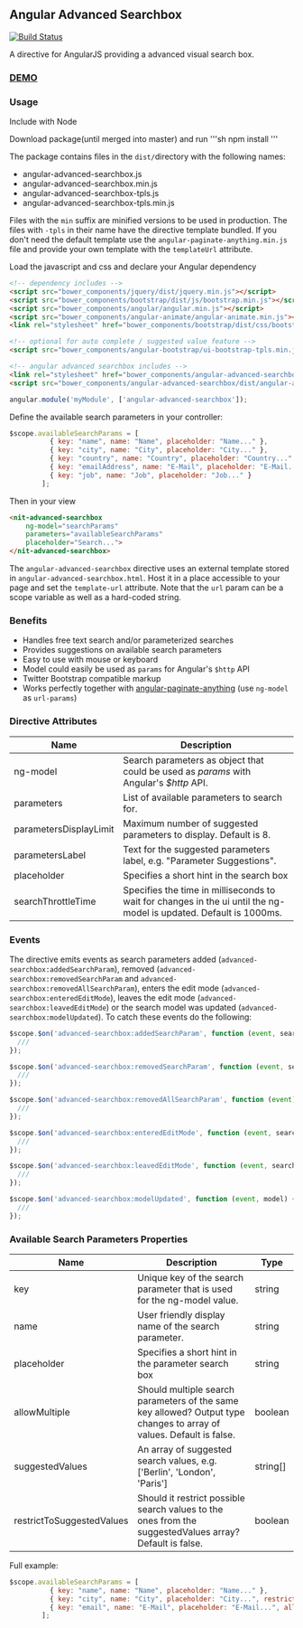 ## Angular Advanced Searchbox
[![Build Status](https://travis-ci.org/dnauck/angular-advanced-searchbox.png?branch=master)](https://travis-ci.org/dnauck/angular-advanced-searchbox)

A directive for AngularJS providing a advanced visual search box.

### [DEMO](http://dnauck.github.io/angular-advanced-searchbox/)

### Usage



Include with Node

Download package(until merged into master) and run
'''sh
npm install
'''

The package contains files in the ```dist/```directory with the following names:

- angular-advanced-searchbox.js
- angular-advanced-searchbox.min.js
- angular-advanced-searchbox-tpls.js
- angular-advanced-searchbox-tpls.min.js

Files with the ```min``` suffix are minified versions to be used in production. The files with ```-tpls``` in their name have the directive template bundled. If you don't need the default template use the ```angular-paginate-anything.min.js``` file and provide your own template with the ```templateUrl``` attribute.

Load the javascript and css and declare your Angular dependency

```html
<!-- dependency includes -->
<script src="bower_components/jquery/dist/jquery.min.js"></script>
<script src="bower_components/bootstrap/dist/js/bootstrap.min.js"></script>
<script src="bower_components/angular/angular.min.js"></script>
<script src="bower_components/angular-animate/angular-animate.min.js"></script>
<link rel="stylesheet" href="bower_components/bootstrap/dist/css/bootstrap.min.css">

<!-- optional for auto complete / suggested value feature -->
<script src="bower_components/angular-bootstrap/ui-bootstrap-tpls.min.js"></script>

<!-- angular advanced searchbox includes -->
<link rel="stylesheet" href="bower_components/angular-advanced-searchbox/dist/angular-advanced-searchbox.min.css">
<script src="bower_components/angular-advanced-searchbox/dist/angular-advanced-searchbox-tpls.min.js"></script>
```

```js
angular.module('myModule', ['angular-advanced-searchbox']);
```

Define the available search parameters in your controller:

```js
$scope.availableSearchParams = [
          { key: "name", name: "Name", placeholder: "Name..." },
          { key: "city", name: "City", placeholder: "City..." },
          { key: "country", name: "Country", placeholder: "Country..." },
          { key: "emailAddress", name: "E-Mail", placeholder: "E-Mail...", allowMultiple: true },
          { key: "job", name: "Job", placeholder: "Job..." }
        ];
```

Then in your view

```html
<nit-advanced-searchbox
	ng-model="searchParams"
	parameters="availableSearchParams"
	placeholder="Search...">
</nit-advanced-searchbox>
```

The `angular-advanced-searchbox` directive uses an external template stored in
`angular-advanced-searchbox.html`.  Host it in a place accessible to
your page and set the `template-url` attribute. Note that the `url`
param can be a scope variable as well as a hard-coded string.

### Benefits

* Handles free text search and/or parameterized searches
* Provides suggestions on available search parameters
* Easy to use with mouse or keyboard
* Model could easily be used as ```params``` for Angular's ```$http``` API
* Twitter Bootstrap compatible markup
* Works perfectly together with [angular-paginate-anything](https://github.com/begriffs/angular-paginate-anything) (use ```ng-model``` as ```url-params```)

### Directive Attributes

<table>
  <thead>
    <tr>
      <th>Name</th>
      <th>Description</th>
    </tr>
  </thead>
  <tbody>
    <tr>
      <td>ng-model</td>
      <td>Search parameters as object that could be used as <i>params</i> with Angular's <i>$http</i> API.</td>
    </tr>
    <tr>
      <td>parameters</td>
      <td>List of available parameters to search for.</td>
    </tr>
    <tr>
      <td>parametersDisplayLimit</td>
      <td>Maximum number of suggested parameters to display. Default is 8.</td>
    </tr>
    <tr>
      <td>parametersLabel</td>
      <td>Text for the suggested parameters label, e.g. "Parameter Suggestions".</td>
    </tr>
    <tr>
      <td>placeholder</td>
      <td>Specifies a short hint in the search box</td>
    </tr>
    <tr>
      <td>searchThrottleTime</td>
      <td>Specifies the time in milliseconds to wait for changes in the ui until the ng-model is updated. Default is 1000ms.</td>
    </tr>
  </tbody>
</table>

### Events

The directive emits events as search parameters added (`advanced-searchbox:addedSearchParam`), removed (`advanced-searchbox:removedSearchParam` and `advanced-searchbox:removedAllSearchParam`), enters the edit mode (`advanced-searchbox:enteredEditMode`), leaves the edit mode (`advanced-searchbox:leavedEditMode`) or the search model was updated (`advanced-searchbox:modelUpdated`).
To catch these events do the following:

```js
$scope.$on('advanced-searchbox:addedSearchParam', function (event, searchParameter) {
  ///
});

$scope.$on('advanced-searchbox:removedSearchParam', function (event, searchParameter) {
  ///
});

$scope.$on('advanced-searchbox:removedAllSearchParam', function (event) {
  ///
});

$scope.$on('advanced-searchbox:enteredEditMode', function (event, searchParameter) {
  ///
});

$scope.$on('advanced-searchbox:leavedEditMode', function (event, searchParameter) {
  ///
});

$scope.$on('advanced-searchbox:modelUpdated', function (event, model) {
  ///
});
```

### Available Search Parameters Properties

<table>
  <thead>
    <tr>
      <th>Name</th>
      <th>Description</th>
      <th>Type</th>
    </tr>
  </thead>
  <tbody>
    <tr>
      <td>key</td>
      <td>Unique key of the search parameter that is used for the ng-model value.</td>
      <td>string</td>
    </tr>
    <tr>
      <td>name</td>
      <td>User friendly display name of the search parameter.</td>
      <td>string</td>
    </tr>
    <tr>
      <td>placeholder</td>
      <td>Specifies a short hint in the parameter search box</td>
      <td>string</td>
    </tr>
    <tr>
      <td>allowMultiple</td>
      <td>Should multiple search parameters of the same key allowed? Output type changes to array of values. Default is false.</td>
      <td>boolean</td>
    </tr>
    <tr>
      <td>suggestedValues</td>
      <td>An array of suggested search values, e.g. ['Berlin', 'London', 'Paris']</td>
      <td>string[]</td>
    </tr>
    <tr>
      <td>restrictToSuggestedValues</td>
      <td>Should it restrict possible search values to the ones from the suggestedValues array? Default is false.</td>
      <td>boolean</td>
    </tr>
  </tbody>
</table>

Full example:

```js
$scope.availableSearchParams = [
          { key: "name", name: "Name", placeholder: "Name..." },
          { key: "city", name: "City", placeholder: "City...", restrictToSuggestedValues: true, suggestedValues: ['Berlin', 'London', 'Paris'] }
          { key: "email", name: "E-Mail", placeholder: "E-Mail...", allowMultiple: true },
        ];
```
